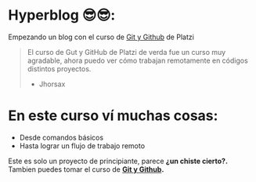 # Hyperblog 😎😎:
Empezando un blog con el curso de [Git y Github](https://platzi.com/clases/git-github/ "Git y Github") de Platzi

>El curso de Gut y GitHub de Platzi de verda fue un curso muy agradable, ahora puedo ver cómo trabajan remotamente en códigos distintos proyectos.
>- Jhorsax

# En este curso ví muchas cosas:
* Desde comandos básicos
* Hasta lograr un flujo de trabajo remoto

Este es solo un proyecto de principiante, parece **¿un chiste cierto?.** Tambien puedes tomar el curso de **[Git y Github](http://platzi.com/clases/git-github/ "Git y Github").**
